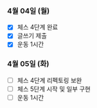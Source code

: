 ### 4월 04일 (월)
- [x] 체스 4단계 완료
- [x] 글쓰기 제출  
- [x] 운동 1시간 

### 4월 05일 (화)
- [ ] 체스 4단계 리펙토링 보완
- [ ] 체스 5단계 시작 및 일부 구현 
- [ ] 운동 1시간 